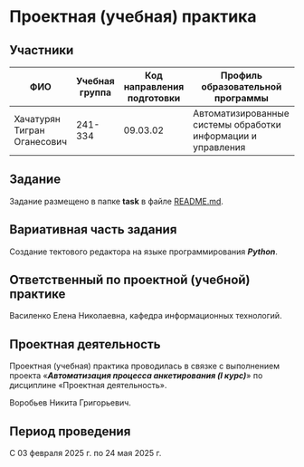 # Проектная (учебная) практика

## Участники

| ФИО | Учебная группа | Код направления подготовки | Профиль образовательной программы |
|-|-|-|-|
| Хачатурян Тигран Оганесович | 241-334 | 09.03.02 | Автоматизированные системы обработки информации и управления |

## Задание

Задание размещено в папке **task** в файле [README.md](task/README.md).

## Вариативная часть задания

Создание тектового редактора на языке программирования ***Python***.

## Ответственный по проектной (учебной) практике

Василенко Елена Николаевна, кафедра информационных технологий.

## Проектная деятельность

Проектная (учебная) практика проводилась в связке с выполнением проекта «***Автоматизация процесса анкетирования (I курс)***» по дисциплине «Проектная деятельность».

Воробьев Никита Григорьевич.

## Период проведения

С 03 февраля 2025 г. по 24 мая 2025 г.
